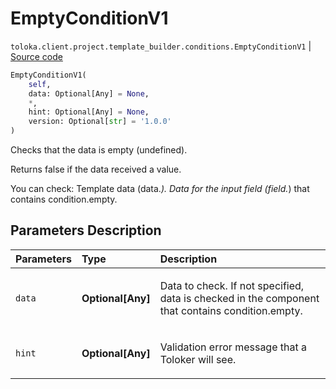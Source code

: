 # EmptyConditionV1
`toloka.client.project.template_builder.conditions.EmptyConditionV1` | [Source code](https://github.com/Toloka/toloka-kit/blob/v1.1.3/src/client/project/template_builder/conditions.py#L122)

```python
EmptyConditionV1(
    self,
    data: Optional[Any] = None,
    *,
    hint: Optional[Any] = None,
    version: Optional[str] = '1.0.0'
)
```

Checks that the data is empty (undefined).


Returns false if the data received a value.

You can check:
    Template data (data.*).
    Data for the input field (field.*) that contains condition.empty.

## Parameters Description

| Parameters | Type | Description |
| :----------| :----| :-----------|
`data`|**Optional\[Any\]**|<p>Data to check. If not specified, data is checked in the component that contains condition.empty.</p>
`hint`|**Optional\[Any\]**|<p>Validation error message that a Toloker will see.</p>
